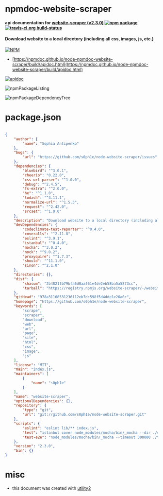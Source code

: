 # npmdoc-website-scraper

#### api documentation for  [website-scraper (v2.3.0)](https://github.com/s0ph1e/node-website-scraper)  [![npm package](https://img.shields.io/npm/v/npmdoc-website-scraper.svg?style=flat-square)](https://www.npmjs.org/package/npmdoc-website-scraper) [![travis-ci.org build-status](https://api.travis-ci.org/npmdoc/node-npmdoc-website-scraper.svg)](https://travis-ci.org/npmdoc/node-npmdoc-website-scraper)

#### Download website to a local directory (including all css, images, js, etc.)

[![NPM](https://nodei.co/npm/website-scraper.png?downloads=true&downloadRank=true&stars=true)](https://www.npmjs.com/package/website-scraper)

- [https://npmdoc.github.io/node-npmdoc-website-scraper/build/apidoc.html](https://npmdoc.github.io/node-npmdoc-website-scraper/build/apidoc.html)

[![apidoc](https://npmdoc.github.io/node-npmdoc-website-scraper/build/screenCapture.buildCi.browser.%252Ftmp%252Fbuild%252Fapidoc.html.png)](https://npmdoc.github.io/node-npmdoc-website-scraper/build/apidoc.html)

![npmPackageListing](https://npmdoc.github.io/node-npmdoc-website-scraper/build/screenCapture.npmPackageListing.svg)

![npmPackageDependencyTree](https://npmdoc.github.io/node-npmdoc-website-scraper/build/screenCapture.npmPackageDependencyTree.svg)



# package.json

```json

{
    "author": {
        "name": "Sophia Antipenko"
    },
    "bugs": {
        "url": "https://github.com/s0ph1e/node-website-scraper/issues"
    },
    "dependencies": {
        "bluebird": "^3.0.1",
        "cheerio": "0.22.0",
        "css-url-parser": "^1.0.0",
        "debug": "^2.4.5",
        "fs-extra": "^2.0.0",
        "he": "^1.1.0",
        "lodash": "^4.11.1",
        "normalize-url": "^1.5.3",
        "request": "^2.42.0",
        "srcset": "^1.0.0"
    },
    "description": "Download website to a local directory (including all css, images, js, etc.)",
    "devDependencies": {
        "codeclimate-test-reporter": "^0.4.0",
        "coveralls": "^2.11.8",
        "eslint": "^3.9.1",
        "istanbul": "^0.4.0",
        "mocha": "^3.0.2",
        "nock": "^9.0.2",
        "proxyquire": "^1.7.3",
        "should": "^11.1.0",
        "sinon": "^2.1.0"
    },
    "directories": {},
    "dist": {
        "shasum": "2b4821fb79bfa5d0aaf61e4de2eb58ba5a5873cc",
        "tarball": "https://registry.npmjs.org/website-scraper/-/website-scraper-2.3.0.tgz"
    },
    "gitHead": "978a31168531236112eb7dc598f5d4dde1e26a0c",
    "homepage": "https://github.com/s0ph1e/node-website-scraper",
    "keywords": [
        "scrape",
        "scraper",
        "download",
        "web",
        "url",
        "page",
        "site",
        "html",
        "css",
        "image",
        "js"
    ],
    "license": "MIT",
    "main": "index.js",
    "maintainers": [
        {
            "name": "s0ph1e"
        }
    ],
    "name": "website-scraper",
    "optionalDependencies": {},
    "repository": {
        "type": "git",
        "url": "git://github.com/s0ph1e/node-website-scraper.git"
    },
    "scripts": {
        "eslint": "eslint lib/** index.js",
        "test": "istanbul cover node_modules/mocha/bin/_mocha --dir ./coverage --report lcov -- -R spec --recursive --timeout 7000 ./test/unit/ ./test/functional && npm run eslint",
        "test-e2e": "node_modules/mocha/bin/_mocha --timeout 300000 ./test/e2e/*-test.js"
    },
    "version": "2.3.0",
    "bin": {}
}
```



# misc
- this document was created with [utility2](https://github.com/kaizhu256/node-utility2)
